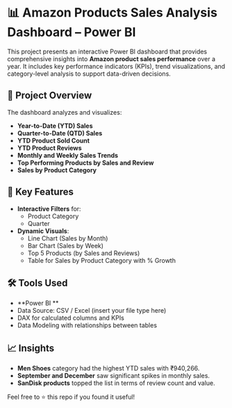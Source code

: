 # 📊 Amazon Products Sales Analysis Dashboard – Power BI

This project presents an interactive Power BI dashboard that provides comprehensive insights into **Amazon product sales performance** over a year.
It includes key performance indicators (KPIs), trend visualizations, and category-level analysis to support data-driven decisions.

## 📁 Project Overview

The dashboard analyzes and visualizes:
- **Year-to-Date (YTD) Sales**
- **Quarter-to-Date (QTD) Sales**
- **YTD Product Sold Count**
- **YTD Product Reviews**
- **Monthly and Weekly Sales Trends**
- **Top Performing Products by Sales and Review**
- **Sales by Product Category**

## 📌 Key Features

- **Interactive Filters** for:
  - Product Category
  - Quarter
- **Dynamic Visuals**:
  - Line Chart (Sales by Month)
  - Bar Chart (Sales by Week)
  - Top 5 Products (by Sales and Reviews)
  - Table for Sales by Product Category with % Growth

## 🛠️ Tools Used

- **Power BI **
- Data Source: CSV / Excel (insert your file type here)
- DAX for calculated columns and KPIs
- Data Modeling with relationships between tables

## 📈 Insights

- **Men Shoes** category had the highest YTD sales with ₹940,266.
- **September and December** saw significant spikes in monthly sales.
- **SanDisk products** topped the list in terms of review count and value.



Feel free to ⭐ this repo if you found it useful!

